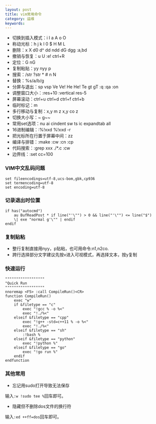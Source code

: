 ```yaml
---
layout: post
title: vim常用命令
category: 运维
keywords:
---
```


- 切换到插入模式：i  I  a  A  o  O
- 称动光标：h  j  k l  0  $  H  M  L
- 删除：x  X  d0  d^  dd  ndd  dG  dgg  :a,bd
- 撤销与恢复：u  U  :e!  ctrl+R
- 定位：G  nG
- 复制粘贴：yy  nyy  p
- 搜索：/str  ?str  *  #  n  N
- 替换：%s/a/b/g
- 分屏与退出：sp  vsp  Ve  Ve!  He  He!  Te  gt  gT  :q  :qa  :on
- 调整窗口大小：:res+10   :vertical res-5
- 屏幕滚动：ctrl+u  ctrl+d  ctrl+f  ctrl+b
- 临时标记：m
- 多行移动与复制：x,y m z  x,y co z
- 切换大小写：~  g~~  
- 常用set选项：nu  ai  cindent  sw  ts  ic  expandtab  all
- 16进制编辑：:%!xxd  %!xxd -r
- 把光标所在行置于屏幕中间：zz
- 编译与排错：:make  :cw  :cn  :cp
- 代码搜索：:grep xxx ./\*.c  :cw
- 边界线：:set cc=100

### VIM中文乱码问题

```
set fileencodings=utf-8,ucs-bom,gbk,cp936
set termencoding=utf-8
set encoding=utf-8
```

### 记录退出时位置

```
if has("autocmd")
    au BufReadPost * if line("'\"") > 0 && line("'\"") <= line("$")
    \| exe "normal g'\"" | endif
endif
```

### 复制贴粘

- 整行复制直接用nyy，p贴粘，也可用命令:n1,n2co.
- 跨行选择部分文字建议先按v进入可视模式，再选择文本，按y复制

### 快速运行

```vimscript
""""""""""""""""""
"Quick Run
""""""""""""""""""
nnoremap <F5> :call CompileRun()<CR>
function CompileRun()
    exec "w" 
    if &filetype == "c" 
        exec "!gcc % -o %<"
        exec "!./%<"
    elseif &filetype == "cpp"
        exec "!g++ -std=c++11 % -o %<"
        exec "!./%<"
    elseif &filetype == "sh"
        :!bash %
    elseif &filetype == "python"
        exec "!python %"
    elseif &filetype == "go"
        exec "!go run %"
    endif
endfunction
```

### 其他常用

- 忘记用sudo打开导致无法保存

输入`:w !sudo tee %`回车即可。

- 隐藏但不删除dos文件的换行符

输入`:ed ++ff=dos`回车即可。
